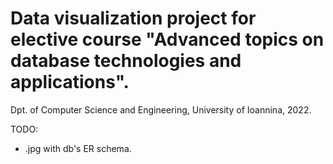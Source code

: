 # Data visualization project for elective course "Advanced topics on database technologies and applications".
Dpt. of Computer Science and Engineering, University of Ioannina,
2022.



TODO:
* .jpg with db's ER schema.


